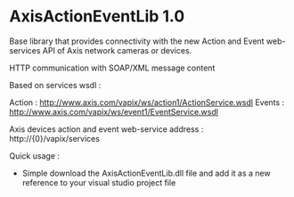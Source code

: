 # AxisActionEventLib 1.0

Base library that provides connectivity with the new Action and Event web-services API of Axis network cameras or devices.

HTTP communication with SOAP/XML message content

Based on services wsdl :

Action : http://www.axis.com/vapix/ws/action1/ActionService.wsdl
Events : http://www.axis.com/vapix/ws/event1/EventService.wsdl

Axis devices action and event web-service address : http://{0}/vapix/services

Quick usage :

- Simple download the AxisActionEventLib.dll file and add it as a new reference to your visual studio project file
